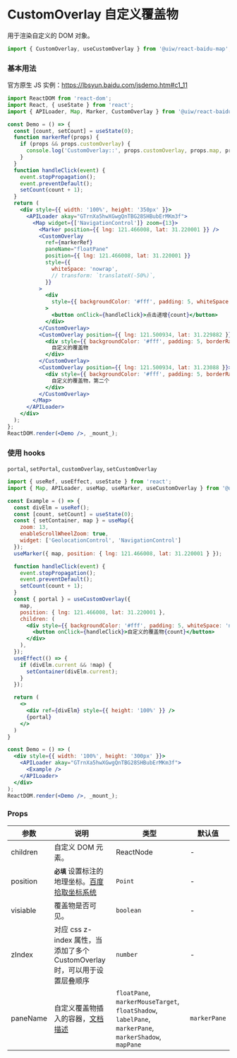 CustomOverlay 自定义覆盖物
===

用于渲染自定义的 DOM 对象。

```jsx
import { CustomOverlay, useCustomOverlay } from '@uiw/react-baidu-map';
```

### 基本用法

官方原生 JS 实例：https://lbsyun.baidu.com/jsdemo.htm#c1_11

<!--rehype:bgWhite=true&codeSandbox=true&codePen=true-->
```jsx
import ReactDOM from 'react-dom';
import React, { useState } from 'react';
import { APILoader, Map, Marker, CustomOverlay } from '@uiw/react-baidu-map';

const Demo = () => {
  const [count, setCount] = useState(0);
  function markerRef(props) {
    if (props && props.customOverlay) {
      console.log('CustomOverlay::', props.customOverlay, props.map, props.BMap);
    }
  }
  function handleClick(event) {
    event.stopPropagation();
    event.preventDefault();
    setCount(count + 1);
  }
  return (
    <div style={{ width: '100%', height: '350px' }}>
      <APILoader akay="GTrnXa5hwXGwgQnTBG28SHBubErMKm3f">
        <Map widget={['NavigationControl']} zoom={13}>
          <Marker position={{ lng: 121.466008, lat: 31.220001 }} />
          <CustomOverlay
            ref={markerRef}
            paneName="floatPane"
            position={{ lng: 121.466008, lat: 31.220001 }} 
            style={{
              whiteSpace: 'nowrap',
              // transform: `translateX(-50%)`,
            }}
          >
            <div
              style={{ backgroundColor: '#fff', padding: 5, whiteSpace: 'nowrap', transform: `translateX(-50%)` }}
            >
              <button onClick={handleClick}>点击递增{count}</button>
            </div>
          </CustomOverlay>
          <CustomOverlay position={{ lng: 121.500934, lat: 31.229882 }} zIndex={99}>
            <div style={{ backgroundColor: '#fff', padding: 5, borderRadius: 10, whiteSpace: 'nowrap', border: '1px solid #333', userSelect: 'initial' }}>
              自定义的覆盖物
            </div>
          </CustomOverlay>
          <CustomOverlay position={{ lng: 121.500934, lat: 31.23088 }}>
            <div style={{ backgroundColor: '#fff', padding: 5, borderRadius: 10, whiteSpace: 'nowrap', border: '1px solid #333' }}>
              自定义的覆盖物，第二个
            </div>
          </CustomOverlay>
        </Map>
      </APILoader>
    </div>
  );
};
ReactDOM.render(<Demo />, _mount_);
```
<!--End-->

### 使用 hooks

`portal`, `setPortal`, `customOverlay`, `setCustomOverlay`

<!--rehype:bgWhite=true&codeSandbox=true&codePen=true-->
```jsx
import { useRef, useEffect, useState } from 'react';
import { Map, APILoader, useMap, useMarker, useCustomOverlay } from '@uiw/react-baidu-map';

const Example = () => {
  const divElm = useRef();
  const [count, setCount] = useState(0);
  const { setContainer, map } = useMap({
    zoom: 13,
    enableScrollWheelZoom: true,
    widget: ['GeolocationControl', 'NavigationControl']
  });
  useMarker({ map, position: { lng: 121.466008, lat: 31.220001 } });

  function handleClick(event) {
    event.stopPropagation();
    event.preventDefault();
    setCount(count + 1);
  }
  const { portal } = useCustomOverlay({
    map,
    position: { lng: 121.466008, lat: 31.220001 },
    children: (
      <div style={{ backgroundColor: '#fff', padding: 5, whiteSpace: 'nowrap', transform: `translateX(-50%)` }}>
        <button onClick={handleClick}>自定义的覆盖物{count}</button>
      </div>
    ),
  });
  useEffect(() => {
    if (divElm.current && !map) {
      setContainer(divElm.current);
    }
  });

  return (
    <>
      <div ref={divElm} style={{ height: '100%' }} />
      {portal}
    </>
  )
}

const Demo = () => (
  <div style={{ width: '100%', height: '300px' }}>
    <APILoader akay="GTrnXa5hwXGwgQnTBG28SHBubErMKm3f">
      <Example />
    </APILoader>
  </div>
);
ReactDOM.render(<Demo />, _mount_);
```
<!--End-->

### Props

| 参数 | 说明 | 类型 | 默认值 |
| ----- | ----- | ----- | ----- |
| children | 自定义 DOM 元素。 | ReactNode | - |
| position | **`必填`** 设置标注的地理坐标。[百度拾取坐标系统](http://api.map.baidu.com/lbsapi/getpoint/index.html) | `Point` | - |
| visiable | 覆盖物是否可见。 | `boolean` | - |
| zIndex | 对应 css z-index 属性，当添加了多个 CustomOverlay 时，可以用于设置层叠顺序 | `number` | - |
| paneName | 自定义覆盖物插入的容器，[文档描述](https://github.com/uiwjs/react-baidu-map/blob/df20f20772a613770e7b2e8de319ff082fab06aa/src/types/overlay.d.ts#L1341-L1370) | `floatPane`, `markerMouseTarget`, `floatShadow`, `labelPane`, `markerPane`, `markerShadow`, `mapPane` | `markerPane` |
